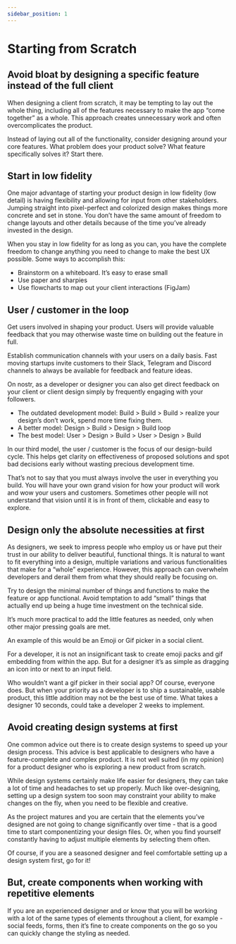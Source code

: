 ```yaml
---
sidebar_position: 1
---
```


# Starting from Scratch

## Avoid bloat by designing a specific feature instead of the full client

When designing a client from scratch, it may be tempting to lay out the whole thing, including all of the features necessary to make the app “come together” as a whole. This approach creates unnecessary work and often overcomplicates the product. 

Instead of laying out all of the functionality, consider designing around your core features. What problem does your product solve? What feature specifically solves it? Start there.

## Start in low fidelity 

One major advantage of starting your product design in low fidelity (low detail) is having flexibility and allowing for input from other stakeholders. Jumping straight into pixel-perfect and colorized design makes things more concrete and set in stone. You don’t have the same amount of freedom to change layouts and other details because of the time you’ve already invested in the design.

When you stay in low fidelity for as long as you can, you have the complete freedom to change anything you need to change to make the best UX possible. Some ways to accomplish this: 

- Brainstorm on a whiteboard. It’s easy to erase small 
- Use paper and sharpies
- Use flowcharts to map out your client interactions (FigJam)

## User / customer in the loop
Get users involved in shaping your product. Users will provide valuable feedback that you may otherwise waste time on building out the feature in full. 

Establish communication channels with your users on a daily basis. Fast moving startups invite customers to their Slack, Telegram and Discord channels to always be available for feedback and feature ideas.

On nostr, as a developer or designer you can also get direct feedback on your client or client design simply by frequently engaging with your followers. 

- The outdated development model: Build > Build > Build > realize your design’s don’t work, spend more time fixing them.
- A better model: Design > Build > Design > Build loop
- The best model: User > Design > Build > User > Design > Build

In our third model, the user / customer is the focus of our design-build cycle. This helps get clarity on effectiveness of proposed solutions and spot bad decisions early without wasting precious development time.

That’s not to say that you must always involve the user in everything you build. You will have your own grand vision for how your product will work and wow your users and customers. Sometimes other people will not understand that vision until it is in front of them, clickable and easy to explore. 

## Design only the absolute necessities at first

As designers, we seek to impress people who employ us or have put their trust in our ability to deliver beautiful, functional things. It is natural to want to fit everything into a design, multiple variations and various functionalities that make for a “whole” experience. However, this approach can overwhelm developers and derail them from what they should really be focusing on. 

Try to design the minimal number of things and functions to make the feature or app functional. Avoid temptation to add “small” things that actually end up being a huge time investment on the technical side. 

It’s much more practical to add the little features as needed, only when other major pressing goals are met.

An example of this would be an Emoji or Gif picker in a social client. 

For a developer, it is not an insignificant task to create emoji packs and gif embedding from within the app. But for a designer it’s as simple as dragging an icon into or next to an input field. 

Who wouldn’t want a gif picker in their social app? Of course, everyone does. But when your priority as a developer is to ship a sustainable, usable product, this little addition may not be the best use of time. What takes a designer 10 seconds, could take a developer 2 weeks to implement. 

## Avoid creating design systems at first

One common advice out there is to create design systems to speed up your design process. This advice is best applicable to designers who have a feature-complete and complex product. It is not well suited (in my opinion) for a product designer who is exploring a new product from scratch.

While design systems certainly make life easier for designers, they can take a lot of time and headaches to set up properly. Much like over-designing, setting up a design system too soon may constraint your ability to make changes on the fly, when you need to be flexible and creative. 

As the project matures and you are certain that the elements you’ve designed are not going to change significantly over time - that is a good time to start componentizing your design files. Or, when you find yourself constantly having to adjust multiple elements by selecting them often. 

Of course, if you are a seasoned designer and feel comfortable setting up a design system first, go for it!

## But, create components when working with repetitive elements

If you are an experienced designer and or know that you will be working with a lot of the same types of elements throughout a client, for example - social feeds, forms, then it’s fine to create components on the go so you can quickly change the styling as needed.
